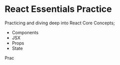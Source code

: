 # React Essentials Practice

Practicing and diving deep into React Core Concepts; 
- Components
- JSX
- Props
- State

Prac